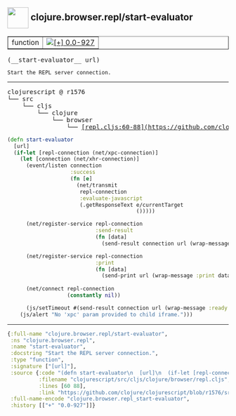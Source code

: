 ## <img width="48px" valign="middle" src="http://i.imgur.com/Hi20huC.png"> clojure.browser.repl/start-evaluator

 <table border="1">
<tr>
<td>function</td>
<td><a href="https://github.com/cljsinfo/api-refs/tree/0.0-927"><img valign="middle" alt="[+] 0.0-927" src="https://img.shields.io/badge/+-0.0--927-lightgrey.svg"></a> </td>
</tr>
</table>

 <samp>
(__start-evaluator__ url)<br>
</samp>

```
Start the REPL server connection.
```

---

 <pre>
clojurescript @ r1576
└── src
    └── cljs
        └── clojure
            └── browser
                └── <ins>[repl.cljs:60-88](https://github.com/clojure/clojurescript/blob/r1576/src/cljs/clojure/browser/repl.cljs#L60-L88)</ins>
</pre>

```clj
(defn start-evaluator
  [url]
  (if-let [repl-connection (net/xpc-connection)]
    (let [connection (net/xhr-connection)]
      (event/listen connection
                    :success
                    (fn [e]
                      (net/transmit
                       repl-connection
                       :evaluate-javascript
                       (.getResponseText e/currentTarget
                                         ()))))

      (net/register-service repl-connection
                            :send-result
                            (fn [data]
                              (send-result connection url (wrap-message :result data))))

      (net/register-service repl-connection
                            :print
                            (fn [data]
                              (send-print url (wrap-message :print data))))
      
      (net/connect repl-connection
                   (constantly nil))

      (js/setTimeout #(send-result connection url (wrap-message :ready "ready")) 50))
    (js/alert "No 'xpc' param provided to child iframe.")))
```


---

```clj
{:full-name "clojure.browser.repl/start-evaluator",
 :ns "clojure.browser.repl",
 :name "start-evaluator",
 :docstring "Start the REPL server connection.",
 :type "function",
 :signature ["[url]"],
 :source {:code "(defn start-evaluator\n  [url]\n  (if-let [repl-connection (net/xpc-connection)]\n    (let [connection (net/xhr-connection)]\n      (event/listen connection\n                    :success\n                    (fn [e]\n                      (net/transmit\n                       repl-connection\n                       :evaluate-javascript\n                       (.getResponseText e/currentTarget\n                                         ()))))\n\n      (net/register-service repl-connection\n                            :send-result\n                            (fn [data]\n                              (send-result connection url (wrap-message :result data))))\n\n      (net/register-service repl-connection\n                            :print\n                            (fn [data]\n                              (send-print url (wrap-message :print data))))\n      \n      (net/connect repl-connection\n                   (constantly nil))\n\n      (js/setTimeout #(send-result connection url (wrap-message :ready \"ready\")) 50))\n    (js/alert \"No 'xpc' param provided to child iframe.\")))",
          :filename "clojurescript/src/cljs/clojure/browser/repl.cljs",
          :lines [60 88],
          :link "https://github.com/clojure/clojurescript/blob/r1576/src/cljs/clojure/browser/repl.cljs#L60-L88"},
 :full-name-encode "clojure.browser.repl_start-evaluator",
 :history [["+" "0.0-927"]]}

```
